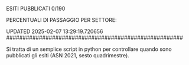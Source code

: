 ESITI PUBBLICATI 0/190 

PERCENTUALI DI PASSAGGIO PER SETTORE:

UPDATED 2025-02-07 13:29:19.720656
###################################################### 

Si tratta di un semplice script in python per controllare quando sono pubblicati gli esiti (ASN 2021, sesto quadrimestre).

